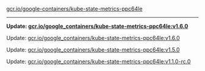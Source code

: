 [gcr.io/google-containers/kube-state-metrics-ppc64le](https://hub.docker.com/r/cruse/kube-state-metrics-ppc64le/tags/) 

----
**Update: [gcr.io/google_containers/kube-state-metrics-ppc64le:v1.6.0](https://hub.docker.com/r/cruse/kube-state-metrics-ppc64le/tags/)**

Update: [gcr.io/google_containers/kube-state-metrics-ppc64le:v1.6.0](https://hub.docker.com/r/cruse/kube-state-metrics-ppc64le/tags/)

Update: [gcr.io/google_containers/kube-state-metrics-ppc64le:v1.5.0](https://hub.docker.com/r/cruse/kube-state-metrics-ppc64le/tags/)

Update: [gcr.io/google_containers/kube-state-metrics-ppc64le:v1.1.0-rc.0](https://hub.docker.com/r/cruse/kube-state-metrics-ppc64le/tags/)

